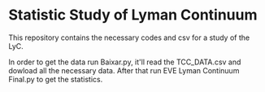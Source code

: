 # Statistic Study of Lyman Continuum
This repository contains the necessary codes and csv for a study of the LyC.

In order to get the data run Baixar.py, it'll read the TCC_DATA.csv and dowload all the necessary data. After that run EVE Lyman Continuum Final.py to get the statistics. 
